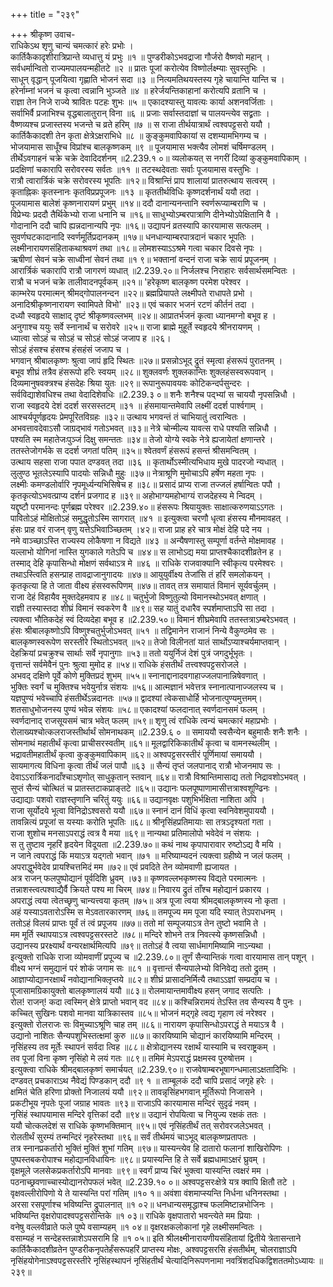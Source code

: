 +++
title = "२३९"

+++
श्रीकृष्ण उवाच-  
राधिकेऽथ शृणु चान्यं चमत्कारं हरेः प्रभोः ।  
कार्तिकैकादृशीरात्रिप्रान्ते व्यधात्तु यं प्रभुः ॥१ ॥
पुण्डरीकोऽभवद्राजा गौर्जरो वैष्णवो महान् ।  
सर्वधर्मान्वितो राज्यमपालयन्महीतटे ॥२ ॥
प्रातः पूजां करोत्येव विष्णोर्लक्ष्म्याः सुवस्तुभिः ।  
साधून् वृद्धान् पूजयित्वा गृह्णाति भोजनं सदा ॥३ ॥
नित्यमतिथयस्तस्य गृहे चायान्ति यान्ति च ।  
हरेर्नाम्नां भजनं च कृत्वा त्वन्नानि भुञ्जते ॥४ ॥
हरेर्जयन्तिकाहानां करोत्यपि व्रतानि च ।  
राज्ञा तेन निजे राज्ये श्रावितः पटहः शुभः ॥५ ॥
एकादश्यास्तु यावत्यः कार्या अशनवर्जिताः ।  
सर्वाभिर्वै प्रजाभिश्च वृद्धबालातुरान् विना ॥६ ॥
प्रजाः सर्वास्तदाज्ञां च पालयन्त्येव सद्व्रताः ।  
वैष्णव्यश्च प्रजास्तस्य भजन्ते च व्रते हरिम् ॥७ ॥
स राजा तीर्थयात्रार्थं त्वश्वपट्टसरो ययौ ।  
कार्तिकैकादशी तेन कृता क्षेत्रेऽक्षराभिधे ॥८ ॥
कुङ्कुमवापिकायां स दशम्यामभिगम्य च ।  
भोजयामास साधूँश्च विप्रांश्च बालकृष्णकम् ॥९ ॥
पूजयामास भक्त्यैव लोमशं चर्षिमण्डलम् ।  
तीर्थेऽवगाहनं चक्रे चक्रे देवादिदर्शनम् ॥2.239.१ ०॥
व्यलोकयत् स नगरीं दिव्यां कुङ्कुमवापिकाम् ।  
प्रदक्षिणां चकारापि सरोवरस्य सर्वतः ॥११ ॥
तटस्थदेवताः सर्वाः पूजयामास वस्तुभिः ।  
रात्रौ त्वारार्त्रिकं चक्रे सरोवरस्य भूपतिः ॥१२॥
विश्रान्तिं प्राप शालायां प्रातरुत्थाय सत्वरम् ।  
कृताह्निकः कृतस्नानः कृतविप्रप्रपूजनः ॥१३ ॥
कृततीर्थविधिः कृष्णदर्शनार्थं ययौ तदा ।  
पूजयामास बालेशं कृष्णनारायणं प्रभुम् ॥१४॥
ददौ दानान्यनन्तानि स्वर्णरूप्याम्बराणि च ।  
विप्रेभ्यः प्रददौ तैर्थिकेभ्यो राजा धनानि च ॥१६॥
साधुभ्योऽम्बरपात्राणि दीनेभ्योऽपेक्षितानि वै ।  
गोदानानि ददौ चापि ह्यन्नदानान्यपि नृपः ॥१६॥
उद्यापनं व्रतस्यापि कारयामास सत्फलम् ।  
सुवर्णघटकादानादि स्वर्णमूर्तिप्रदानकम् ॥१७॥
धनधान्याम्बरपात्रदानं चकार भूपतिः ।  
लक्ष्मीनारायणसंहिताकथाश्रवणं तथा ॥१८॥
लोमशस्याऽऽश्रमे गत्वा चकार दिवसे नृपः ।  
ऋषीणां सेवनं चक्रे साध्वीनां सेवनं तथा ॥१ ९॥
भक्तानां वन्दनं राजा चक्रे सायं प्रपूजनम् ।  
आरार्त्रिकं चकारापि रात्रौ जागरणं व्यधात् ॥2.239.२०॥
निर्जलश्च निराहारः सर्वसार्थसमन्वितः ।  
रात्रौ च भजनं चक्रे तालीवादनपूर्वकम् ॥२१॥
'हरेकृष्ण बालकृष्ण परमेश परेश्वर ।  
काम्भरेय परमात्मन् श्रीमद्गोपालनन्दन ॥२२॥
ब्रह्मप्रियापते लक्ष्मीपते राधापते प्रभो ।  
अनादिश्रीकृष्णनारायण स्वामिपते विभो' ॥२३॥
एवं चकार भजनं रटणं कीर्तनं तदा ।  
दध्यौ स्वहृदये साक्षाद् दृष्टं श्रीकृष्णवल्लभम् ॥२४॥
आप्रातर्भजनं कृत्वा ध्यानमग्नो बभूव ह ।  
अनुगाश्च ययुः सर्वे स्नानार्थं च सरोवरे ॥२५॥
राजा ब्राह्मे मुहूर्ते स्वहृदये श्रीनरायणम् ।  
ध्यात्वा सोऽहं च सोऽहं च सोऽहं सोऽहं जजाप ह ॥२६।  
सोऽहं हंसश्च हंसश्च हंसहंसं जजाप च ।  
भगवान् श्रीबालकृष्णः श्रुत्वा जापं हृदि स्थितः ॥२७॥
प्रसन्नोऽभूद् द्रुतं स्मृत्वा हंसरूपं पुरातनम् ।  
बभूव शीघ्रं तत्रैव हंसरूपो हरिः स्वयम् ॥२८॥
शुक्लवर्णः शुक्लकान्तिः शुक्लहंसस्वरूपवान् ।  
दिव्यमानुषवक्त्रश्च हंसदेहः श्रिया युतः ॥२९॥
रूपानुरूपावयवः कोटिकन्दर्पसुन्दरः ।  
सर्वविद्याशेवधिश्च तथा वेदादिशेवधिः ॥2.239.३ ०॥
शनैः शनैश्च पद्भ्यां स चाययौ नृपसन्निधौ ।  
राजा स्वहृदये देशं ददर्श सरसस्तटम् ॥३१ ॥
हंसमायान्तमेवापि लक्ष्मीं ददर्श पार्श्वगाम् ।  
आश्चर्यपूर्णहृदयः प्रेमपूरितविग्रहः ॥३२॥
उत्थाय भगवन्तं तं चाभियातुं त्वरान्वितः ।  
अभवत्तावदेवाऽसौ जाग्रद्भावं गतोऽभवत् ॥३३॥
नेत्रे चोन्मील्य यावत्स राधे पश्यति सन्निधौ ।  
पश्यति स्म महातेजःपुञ्जं दिक्षु समन्ततः ॥३४॥
तेजो योग्ये स्वके नेत्रे ह्यजायेतां क्षणान्तरे ।  
ततस्तेजोगर्भके स ददर्श जगतां पतिम् ॥३५॥
श्वेतवर्णं हंसरूपं हसन्तं श्रीसमन्वितम् ।  
उत्थाय सहसा राजा पपात दण्डवत् तदा ॥३६ ॥
कृतार्थोऽस्मीत्यभिधाय मुखे पादरजो न्यधात् ।  
लुलुण्ठ भूतलेऽस्यापि पादयोः सन्निधौ मुहुः ॥३७॥
नेत्राश्रूणि मुमोचाऽपि हर्षेण महता नृपः ।  
लक्ष्मीः कमण्डलोर्वारि नृपमूर्ध्यन्यभिसिषेच ह ॥३८॥
प्रसादं प्राप्य राजा तज्जलं हर्षान्वितः पपौ ।  
कृतकृत्योऽभवत्प्राप्य दर्शनं प्रजगाद ह ॥३९॥
अहोभाग्यमहोभाग्यं राजदेहस्य मे न्विदम् ।  
यद्दृष्टौ परमानन्दः पूर्णब्रह्म परेश्वर ॥2.239.४०॥
हंसरूपः श्रियायुक्तः साक्षात्करुणयाऽऽगतः ।  
पावितोऽहं मोक्षितोऽहं समुद्धृतोऽस्मि सागरात् ॥४१ ॥
इत्युक्त्वा चरणौ धृत्वा हंसस्य मौनमावहत् ।  
हंसः प्राह वरं राजन् वृणु यत्तेऽभिवाञ्च्छितम् ।४२॥
राजा प्राह हरे चात्र मोक्षं देहि पदे नय ।  
नमे वाञ्च्छाऽस्ति राज्यस्य लोकैषणा न विद्यते ॥४३ ॥
अन्यैषणास्तु सम्पूर्णा वर्तन्ते मोक्षमावह ।  
यल्लाभो योगिनां नास्ति युगकाले गतेऽपि च ॥४४॥
स लाभोऽद्य मया प्राप्तश्चैकादशीव्रतेन ह ।  
तस्माद् देहि कृपासिन्धो मोक्षणं सर्वथाऽत्र मे ॥४६ ॥
राधिके राजवाक्यानि स्वीकृत्य परमेश्वरः ।  
तथाऽस्त्विति हसन्प्राह तावद्राजानुगादयः ॥४७॥
आयुयुर्वीक्ष्य तेजांसि तं हरिं समलोकयन् ।  
कृतकृत्या हि ते जाता वीक्ष्य हंसस्वरूपिणम् ॥४७॥
तावत् तत्र समायातं विमानं सूर्यवर्चुलम् ।  
राजा देहं विहायैव मुक्तदेहमवाप ह ॥४८॥
चतुर्भुजो विष्णुतुल्यो विमानस्थोऽभवत् क्षणात् ।  
राज्ञी तस्यास्तदा शीघ्रं विमानं स्वकरेण वै ॥४९॥
सह यातुं दधारैव स्पर्शमाप्ताऽपि सा तदा ।  
त्यक्त्वा भौतिकदेहं स्वं दिव्यदेहा बभूव ह ॥2.239.५०॥
विमानं शीघ्रमेवापि ततस्तत्राऽम्बरेऽभवत् ।  
हंसः श्रीबालकृष्णोऽपि विष्णुश्चतुर्भुजोऽभवत् ॥५१ ॥
तद्विमानेन राजानं निन्ये वैकुण्ठमेव सः ।  
बालकृष्णस्वरूपेण सरस्तीरे स्थितोऽभवत् ॥५२॥
तेजो विलीनतां यातं सार्थोऽप्याश्चर्यमाप्तवान् ।  
देहक्रियां प्रचक्रुश्च सार्थाः सर्वे नृपानुगाः ॥५३॥
ततो ययुर्निजं देशं पुत्रं जगदुर्भूभृतः ।  
वृत्तान्तं सर्वमेवैनं पुनः श्रुत्वा मुमोद ह ॥५४॥
राधिके हंसतीर्थं तत्त्वश्वपट्टसरोजले ।  
अभवद् दक्षिणे पूर्वे कोणे मुक्तिप्रदं शुभम् ॥५५॥
स्नानाद्दानादवगाहाज्जलपानान्निषेवणात् ।  
भुक्तिः स्वर्गं च मुक्तिश्च भवेयुर्नात्र संशयः ॥५६॥
आत्मज्ञानं भवेत्तत्र स्नानात्पानाज्जलस्य च ।  
यज्ञपुण्यं भवेच्चापि हंसतीर्थेऽन्नदानतः ॥५७॥
द्वादश्यां त्वेकसाधोर्हि भोजनात्पुण्यमुत्तमम्।  
शतसाधुभोजनस्य पुण्यं भवेन्न संशयः ॥५८॥
एकादश्यां फलदानात् स्वर्णदानसमं फलम् ।  
स्वर्णदानाद् राजसूयसमं चात्र भवेत् फलम् ॥५९॥
शृणु त्वं राधिके त्वन्यं चमत्कारं महाप्रभोः ।  
रोलाख्यश्चोत्कलराजस्तीर्थार्थं सोमनाथकम् ॥2.239.६ ० ॥
समाययौ स्वसैन्येन बहुमासैः शनैः शनैः ।  
सोमनाथं महातीर्थं कृत्वा प्राचीसरस्वतीम् ॥६१॥
मूलद्वारिकिकातीर्थं कृत्वा च वामनस्थलीम् ।  
भद्रावतीमहातीर्थं कृत्वा कुङ्कुमवापिकाम् ॥६२॥
अश्वपट्टसरस्तीरं पूर्णिमायां समाययौ ।  
सायमागत्य विधिना कृत्वा तीर्थं जलं पापौ ॥६३ ॥
सैन्यं तृप्तं जलपानाद् रात्रौ भोजनमाप सः ।  
देवाऽऽरार्त्रिकनादाँश्चाऽशृणोत् साधुकृतान् स्तवान् ॥६४॥
रात्रौ विश्रान्तिमासाद्य ततो निद्रावशोऽभवत् ।  
सुप्तं सैन्यं चोत्थितं च प्रातस्तटाकप्राङ्तटे ॥६५॥
उद्यानः फलपूष्पाणामासीत्तत्राश्वशूण्ढिनः ।  
उद्याद्याः पशवो राज्ञस्तृणानि चरितुं ययुः ॥६६॥
उद्यानवृक्षः पशुभिर्भक्षिता नाशिता अपि ।  
राजा सूर्योदये भूत्वा विनिद्रोऽश्वसरो ययौ ॥६७॥
स्नानं दानं विधिं कृत्वा स्वनिवेशमुपाययौ ।  
तावन्नित्यं प्रपूजां स यस्याः करोति भूपतिः ॥६८॥
श्रीनृसिंहप्रतिमायाः सा तत्रऽदृश्यतां गता ।  
राजा शुशोच मनसाऽपराद्धं त्वत्र वै मया ॥६९॥
नान्यथा प्रतिमालोपो भवेदेवं न संशयः ।  
स तु तुष्टाव नृहरिं हृदयेन विदूयता ॥2.239.७०॥
कथं नाथ कृपापारावार रुष्टोऽद्य वै मयि ।  
न जाने त्वपराद्धं किं मयाऽत्र यद्गतो भवान् ॥७१ ॥
मरिष्याम्यदनं त्यक्त्वा ग्रहीष्ये न जलं फलम् ।  
अपराद्धुर्भवेदेव प्रायश्चित्तमिदं मम ॥७२॥
एवं प्रवदिते तेन व्योमवाणी ह्यजायत ।  
अत्र राजन् फलपुष्पोद्यानं पूर्वदिशि ध्रुवम् ।७३॥
कृष्णवल्लभकृष्णस्य विद्यते परमात्मनः ।  
तन्नाशस्त्वत्पश्वाद्यैर्वै क्रियते पश्य मा चिरम् ॥७४॥
निवारय द्रुतं ताँश्च महोद्यानं प्रकारय ।  
अपराद्धं त्वया त्वेतच्छृणु चान्यत्त्वया कृतम् ॥७५॥
अत्र पूजा त्वया श्रीमद्बालकृष्णस्य नो कृता ।  
अहं यस्याऽवतारोऽस्मि स मेऽवतारकारणम् ॥७६॥
तमपूज्य मम पूजा यदि स्यात् तेऽपराधनम् ।  
ततोऽहं विलयं प्राप्तः पूर्वं तं त्वं प्रपूजय ॥७७॥
ततो मां सम्पूजयाऽत्र तेन तुष्टो भवामि ते ।  
मम मूर्ति स्थापयाऽत्र त्वश्वपट्टसरस्तटे ॥७८॥
मन्दिरे शोभने तत्र निवत्स्ये कृष्णसन्निधौ ।  
उद्यानस्य प्ररक्ष्यार्थं वन्यरक्षार्थमित्यपि ॥७९॥
ततोऽहं वै त्वया सार्धमागमिष्यामि नाऽन्यथा ।  
इत्युक्तो राधिके राजा व्योमवाणीं प्रपूज्य च ॥2.239.८०॥
तूर्णं सैन्यान्तिकं गत्वा वारयामास तान् पशून् ।  
वीक्ष्य भग्नं समुद्यानं परं शोकं जगाम सः ॥८१ ॥
वृत्तान्तं सैन्यपालेभ्यो विनिवेद्य ततो द्रुतम् ।  
आज्ञाप्योद्यानरक्षार्थं नवोद्यानाभिक्लृप्तये ॥८२॥
शीघ्रं प्रासादनिर्मित्यै तथाऽऽज्ञां सम्प्रदाय च ।  
पूजासामग्रिकायुक्तो बालकृष्णालयं ययौ ॥८३॥
रोलमायान्तमावीक्ष्य हसन् जगाद सत्पतिः ।  
रोल! राजन्! कदा त्वस्मिन् क्षेत्रे प्राप्तो भवान् वद ॥८४॥
कश्चिन्निरामयं तेऽस्ति तव सैन्यस्य वै पुनः ।  
कच्चित् सुखिनः पशवो मानवा यात्रिकास्तव ॥८५॥
भोजनं मद्गृहे त्वद्य गृहाण त्वं नरेश्वर ।  
इत्युक्तो रोलराजः सः विमुच्याऽश्रूणि चाह तम् ॥८६॥
नारायण कृपासिन्धोऽपराद्धं ते मयाऽत्र वै ।  
उद्यानो नाशितः सैन्यपशुभिस्तत्क्षमां कुरु ॥८७॥
कारयिष्यामि चोद्यानं कारयिष्यामि मन्दिरम् ।  
नृसिंहस्य तव मूर्तेः स्थापनं सर्वदा त्विह ॥८८॥
क्षेत्रोद्यानस्य रक्षार्थं यास्यामि च स्वराष्ट्रकम् ।  
तव पूजां विना कृष्ण नृसिंहो मे लयं गतः ॥८९॥
तमिमं मेऽपराद्धं प्रक्षमस्व पुरुषोत्तम ।  
इत्युक्त्वा राधिके श्रीमद्बालकृष्णं समार्चयत् ॥2.239.९०॥
राजवेषाम्बरभूषागन्धमालाऽक्षतादिभिः ।  
दण्डवत् प्रचकाराऽथ नैवेद्यं पिण्डकान् ददौ ॥९ १ ॥
ताम्बूलकं ददौ चापि प्रसादं जगृहे हरेः ।  
क्षमितं चेति हरिणा प्रोक्तो निजालयं ययौ ॥९२॥
तावन्नृसिंहभगवान् मूर्तिरूपो निजासने ।  
प्रकटीभूय नृपतेः पूजां जग्राह भावतः ॥९३॥
राजाऽपि कारयामास मन्दिरं सुदृढं नवम् ।  
नृसिंहं स्थापयामास मन्दिरे वृत्तिकां ददौ ॥९४॥
उद्यानं रोपयित्वा च नियुज्य रक्षकं ततः ।  
ययौ चोत्कलदेशं स राधिके कृष्णभक्तिमान् ॥९५॥
एवं नृसिंहतीर्थं तत् सरोवरजलेऽभवत् ।  
रोलतीर्थं सुरम्यं तन्मन्दिरं नृहरेस्तथा ॥९६॥
सर्वं तीर्थमयं चाऽभूद् बालकृष्णप्रतापतः ।  
तत्र स्नानप्रकर्तारो भुक्तिं मुक्तिं शुभां गतिम् ॥९७॥
यास्यन्त्येव हि दातारो फलानां शाखिरोपिणः ।  
पुष्पस्तबकरोपाश्च महोद्यानविधायिनः ॥९८॥
प्रयास्यन्ति हि ते सर्वे ब्रह्मधामाऽक्षरं घ्रुवम् ।  
वृक्षमूले जलसेकप्रकर्तारोऽपि मानवाः ॥९९॥
स्वर्गं प्राप्य चिरं भुक्त्वा यास्यन्ति त्वक्षरं मम ।  
पठनाच्छ्रवणाच्चास्योद्यानरोपफलं भवेत् ॥2.239.१० ०॥
अश्वपट्टसरःक्षेत्रे यत्र क्वापि क्षितौ तटे ।  
वृक्षवल्लीरोपिणो ये ते यास्यन्ति परां गतिम् ॥१० १॥
अवंशा वंशमाप्स्यन्ति निर्धना धनिनस्तथा ।  
अरसा रसपूर्णाश्च भविष्यन्ति द्रुपालनात् ॥१ ०२॥
धनधान्यसमृद्धाश्च फलमिष्टान्नभोजिनः ।  
भविष्यन्ति वृक्षरोपादश्वपट्टसरोन्तिके ॥१ ०३॥
राधिके वृक्षपातारो भवन्त्येते मम प्रियाः ।  
वनेषु वल्लवीव्राते फले पुष्पे वसाम्यहम् ॥१ ०४॥
वृक्षरक्षकलोकानां गृहे लक्ष्मीसमन्वितः ।  
वसाम्यहं न सन्देहस्तन्नाशेऽपसरामि हि ॥१ ०५॥
इति श्रीलक्ष्मीनारायणीयसंहितायां द्वितीये त्रेतासन्ताने कार्तिकैकादशीव्रतेन पुण्डरीकनृपतेर्हंसरूपहरिं प्राप्तस्य मोक्षः, अश्वपट्टसरसि हंसतीर्थम्, चोलराज्ञाऽपि नृसिंहयोगेनाऽश्वपट्टसरस्तीरे नृसिंहस्थापनं नृसिंहतीर्थं चेत्यादिनिरूपणनामा नवत्रिंशदधिकद्विशततमोऽध्यायः ॥२३९॥
    
